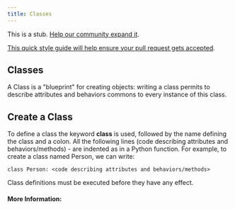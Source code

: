```yaml
---
title: Classes
---
```

This is a stub. <a href='https://github.com/freecodecamp/guides/tree/master/src/pages/mathematics/area-of-a-parallelogram/index.md' target='_blank' rel='nofollow'>Help our community expand it</a>.

<a href='https://github.com/freecodecamp/guides/blob/master/README.md' target='_blank' rel='nofollow'>This quick style guide will help ensure your pull request gets accepted</a>.

## Classes

A Class is a "blueprint" for creating objects: writing a class permits to describe attributes and behaviors commons to every instance of this class. 

## Create a Class

To define a class the keyword **class** is used, followed by the name defining the class and a colon. All the following lines (code describing attributes and behaviors/methods) - are indented as in a Python function. For example, to create a class named Person, we can write:

`class Person:
   <code describing attributes and behaviors/methods> `

Class definitions must be executed before they have any effect.

#### More Information:
<!-- Please add any articles you think might be helpful to read before writing the article -->



